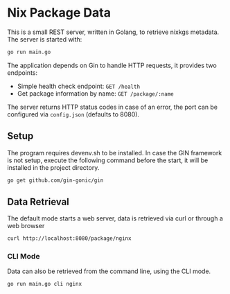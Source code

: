 # Nix Package Data

This is a small REST server, written in Golang, to retrieve nixkgs metadata. The server is started with:

```bash
go run main.go
```

The application depends on Gin to handle HTTP requests, it provides two endpoints:

* Simple health check endpoint: `GET /health`
* Get package information by name: `GET /package/:name`

The server returns HTTP status codes in case of an error, the port can be configured via `config.json` (defaults to 8080).

## Setup

The program requires devenv.sh to be installed. In case the GIN framework is not setup, execute the following command before the start, it will be installed in the project directory.

```bash
go get github.com/gin-gonic/gin
```

## Data Retrieval

The default mode starts a web server, data is retrieved via curl or through a web browser

```bash
curl http://localhost:8080/package/nginx
```

### CLI Mode

Data can also be retrieved from the command line, using the CLI mode.

```bash
go run main.go cli nginx
```
